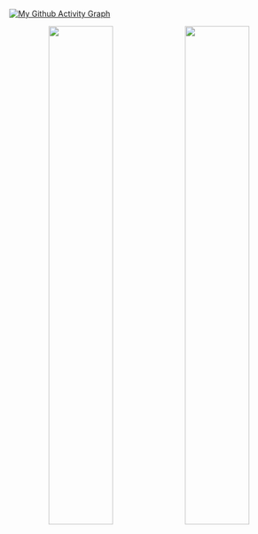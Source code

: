 [![My Github Activity Graph](https://activity-graph.herokuapp.com/graph?username=CJSMB7H&theme=xcode)](https://git.io/cjsmx)

<p align="center">
	
  <img width="48%" src="https://github-readme-stats.vercel.app/api?username=CJSMB7H&show_icons=true&theme=dark" />
  <img width="48%" src="https://github-readme-streak-stats.herokuapp.com/?user=CMJSB7H&theme=dark" />
</p>
